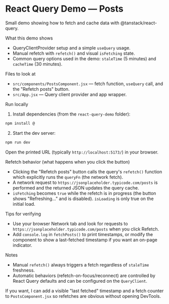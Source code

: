 # React Query Demo — Posts

Small demo showing how to fetch and cache data with @tanstack/react-query.

What this demo shows
- QueryClientProvider setup and a simple `useQuery` usage.
- Manual refetch with `refetch()` and visual `isFetching` state.
- Common query options used in the demo: `staleTime` (5 minutes) and `cacheTime` (30 minutes).

Files to look at
- `src/components/PostsComponent.jsx` — fetch function, `useQuery` call, and the "Refetch posts" button.
- `src/App.jsx` — Query client provider and app wrapper.

Run locally
1. Install dependencies (from the `react-query-demo` folder):

```bash
npm install @
```

2. Start the dev server:

```bash
npm run dev
```

Open the printed URL (typically `http://localhost:5173/`) in your browser.

Refetch behavior (what happens when you click the button)
- Clicking the "Refetch posts" button calls the query's `refetch()` function which explicitly runs the `queryFn` (the network fetch).
- A network request to `https://jsonplaceholder.typicode.com/posts` is performed and the returned JSON updates the query cache.
- `isFetching` becomes `true` while the refetch is in progress (the button shows "Refreshing..." and is disabled). `isLoading` is only true on the initial load.

Tips for verifying
- Use your browser Network tab and look for requests to `https://jsonplaceholder.typicode.com/posts` when you click Refetch.
- Add `console.log` in `fetchPosts()` to print timestamps, or modify the component to show a last-fetched timestamp if you want an on-page indicator.

Notes
- Manual `refetch()` always triggers a fetch regardless of `staleTime` freshness.
- Automatic behaviors (refetch-on-focus/reconnect) are controlled by React Query defaults and can be configured on the `QueryClient`.

If you want, I can add a visible "last fetched" timestamp and a fetch counter to `PostsComponent.jsx` so refetches are obvious without opening DevTools.

